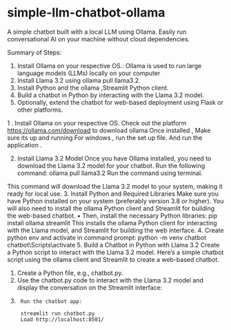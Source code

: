 # simple-llm-chatbot-ollama
A simple chatbot built with a local LLM using Ollama. Easily run conversational AI on your machine without cloud dependencies.

Summary of Steps:
1.	Install Ollama on your respective OS.: Ollama is used to run large language models (LLMs) locally on your computer
2.	Install Llama 3.2 using ollama pull llama3.2.
3.	Install Python and the ollama ,Streamlit  Python client.
4.	Build a chatbot in Python by interacting with the Llama 3.2 model.
5.	Optionally, extend the chatbot for web-based deployment using Flask or other platforms.

1 . Install Ollama on your respective OS.
            Check out the platform https://ollama.com/download  to download ollama
    Once installed , Make sure its up and running
            For windows , run the set up file. And run the application .
           
2. Install Llama 3.2 Model
Once you have Ollama installed, you need to download the Llama 3.2 model for your chatbot. Run the following command:
        ollama pull llama3.2
Run the command using terminal.

This command will download the Llama 3.2 model to your system, making it ready for local use.
3. Install Python and Required Libraries 
Make sure you have Python installed on your system (preferably version 3.8 or higher). You will also need to install the ollama Python client and Streamlit for building the web-based chatbot.
•	Then, install the necessary Python libraries:
        pip install ollama streamlit
This installs the ollama Python client for interacting with the Llama model, and Streamlit for building the web interface.
4. Create python env and activate in command prompt:
	python -m venv chatbot
	chatbot\Scripts\activate 
5. Build a Chatbot in Python with Llama 3.2
Create a Python script to interact with the Llama 3.2 model. Here’s a simple chatbot script using the ollama client and Streamlit to create a web-based chatbot.
1.	Create a Python file, e.g., chatbot.py.
2.	Use the chatbot.py code to interact with the Llama 3.2 model and display the conversation on the Streamlit interface:
3.      Run the chatbot app:

        streamlit run chatbot.py
        Load http://localhost:8501/
